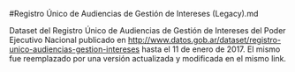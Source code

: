 #Registro Único de Audiencias de Gestión de Intereses (Legacy).md

Dataset del Registro Único de Audiencias de Gestión de Intereses del Poder Ejecutivo Nacional publicado en http://www.datos.gob.ar/dataset/registro-unico-audiencias-gestion-intereses hasta el 11 de enero de 2017. El mismo fue reemplazado por una versión actualizada y modificada en el mismo link.
